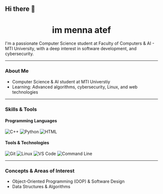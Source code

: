 ## Hi there 👋


<h1 align="center">im menna atef </h1>

I'm a passionate Computer Science student at Faculty of Computers & AI - MTI University, with a deep interest in software development, and cybersecurity. 

---

### About Me

- Computer Science & AI student at MTI Universtiy   
- Learning: Advanced algorithms, cybersecurity, Linux, and web technologies  

---

### Skills & Tools

#### Programming Languages
![C++](https://img.shields.io/badge/C++-00599C?style=flat&logo=c%2B%2B&logoColor=white)
![Python](https://img.shields.io/badge/Python-3776AB?style=flat&logo=python&logoColor=white)
![HTML](https://img.shields.io/badge/HTML5-E34F26?style=flat&logo=html5&logoColor=white)
#### Tools & Technologies
![Git](https://img.shields.io/badge/Git-F05032?style=flat&logo=git&logoColor=white)
![Linux](https://img.shields.io/badge/Linux-FCC624?style=flat&logo=linux&logoColor=black)
![VS Code](https://img.shields.io/badge/VS_Code-007ACC?style=flat&logo=visual-studio-code&logoColor=white)
![Command Line](https://img.shields.io/badge/CLI-000000?style=flat&logo=gnubash&logoColor=white)

---

### Concepts & Areas of Interest

- Object-Oriented Programming (OOP) & Software Design  
- Data Structures & Algorithms  
